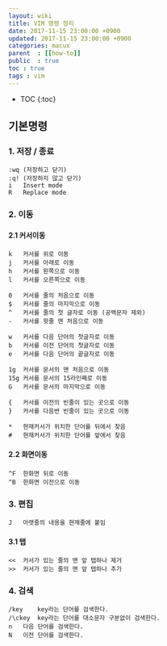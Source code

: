 ```yaml
---
layout: wiki
title: VIM 명령 정리 
date: 2017-11-15 23:00:00 +0900
updated: 2017-11-15 23:00:00 +0900
categories: macux
parent  : [[how-to]]
public  : true
toc : true
tags : vim
---
```

* TOC
{:toc}

## 기본명령
### 1. 저장 / 종료
``` 
:wq (저장하고 닫기)
:q! (저장하지 않고 닫기)
i   Insert mode
R   Replace mode
```

### 2. 이동
#### 2.1 커서이동
```
k	커서를 위로 이동
j	커서를 아래로 이동
h	커서를 왼쪽으로 이동
l	커서를 오른쪽으로 이동

0	커서를 줄의 처음으로 이동
$	커서를 줄의 마지막으로 이동
^	커서를 줄의 첫 글자로 이동 (공백문자 제외)
-	커서를 윗줄 맨 처음으로 이동

w	커서를 다음 단어의 첫글자로 이동
b	커서를 이전 단어의 첫글자로 이동
e	커서를 다음 단어의 끝글자로 이동

1g	커서를 문서의 맨 처음으로 이동
15g	커서를 문서의 15라인째로 이동
G	커서를 문서의 마지막으로 이동

{	커서를 이전의 빈줄이 있는 곳으로 이동
}	커서를 다음번 빈줄이 있는 곳으로 이동

*	현재커서가 위치한 단어를 뒤에서 찾음
#	현재커서가 위치한 단어를 앞에서 찾음
```

#### 2.2 화면이동
```
^F	한화면 뒤로 이동
^B	한화면 이전으로 이동
```

### 3. 편집
``` 
J	아랫줄의 내용을 현재줄에 붙임
```
#### 3.1 탭
```
<<	커서가 있는 줄의 맨 앞 탭하나 제거
>>	커서가 있는 줄의 맨 앞 탭하나 추가
```

### 4. 검색
```
/key	key라는 단어를 검색한다.
/\ckey	key라는 단어를 대소문자 구분없이 검색한다.
n	다음 단어를 검색한다.
N	이전 단어를 검색한다.
```

